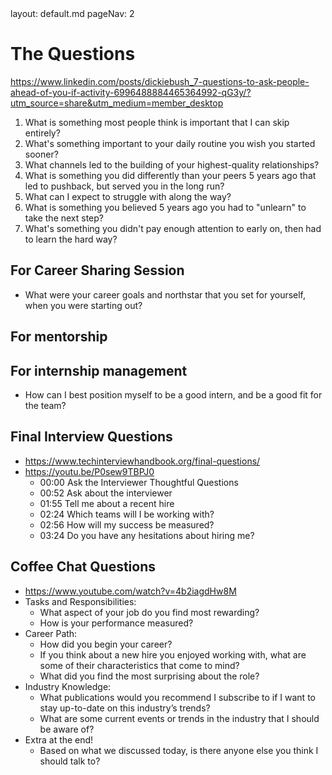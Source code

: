 <frontmatter>
  layout: default.md
  pageNav: 2
</frontmatter>

# The Questions

https://www.linkedin.com/posts/dickiebush_7-questions-to-ask-people-ahead-of-you-if-activity-6996488884465364992-qG3y/?utm_source=share&utm_medium=member_desktop
1. What is something most people think is important that I can skip entirely?
2. What's something important to your daily routine you wish you started sooner?
3. What channels led to the building of your highest-quality relationships?
4. What is something you did differently than your peers 5 years ago that led to pushback, but served you in the long run?
5. What can I expect to struggle with along the way?
6. What is something you believed 5 years ago you had to "unlearn" to take the next step?
7. What's something you didn't pay enough attention to early on, then had to learn the hard way?


## For Career Sharing Session
- What were your career goals and northstar that you set for yourself, when you were starting out?

## For mentorship

## For internship management
- How can I best position myself to be a good intern, and be a good fit for the team?

## Final Interview Questions
- https://www.techinterviewhandbook.org/final-questions/
- https://youtu.be/P0sew9TBPJ0
  - 00:00 Ask the Interviewer Thoughtful Questions
  - 00:52 Ask about the interviewer
  - 01:55 Tell me about a recent hire
  - 02:24 Which teams will I be working with?
  - 02:56 How will my success be measured?
  - 03:24 Do you have any hesitations about hiring me?

## Coffee Chat Questions
- https://www.youtube.com/watch?v=4b2iagdHw8M
- Tasks and Responsibilities:
  - What aspect of your job do you find most rewarding?
  - How is your performance measured?
- Career Path:
  - How did you begin your career?
  - If you think about a new hire you enjoyed working with, what are some of their characteristics that come to mind?
  - What did you find the most surprising about the role?
- Industry Knowledge:
  - What publications would you recommend I subscribe to if I want to stay up-to-date on this industry’s trends?
  - What are some current events or trends in the industry that I should be aware of?
- Extra at the end!
  - Based on what we discussed today, is there anyone else you think I should talk to?
